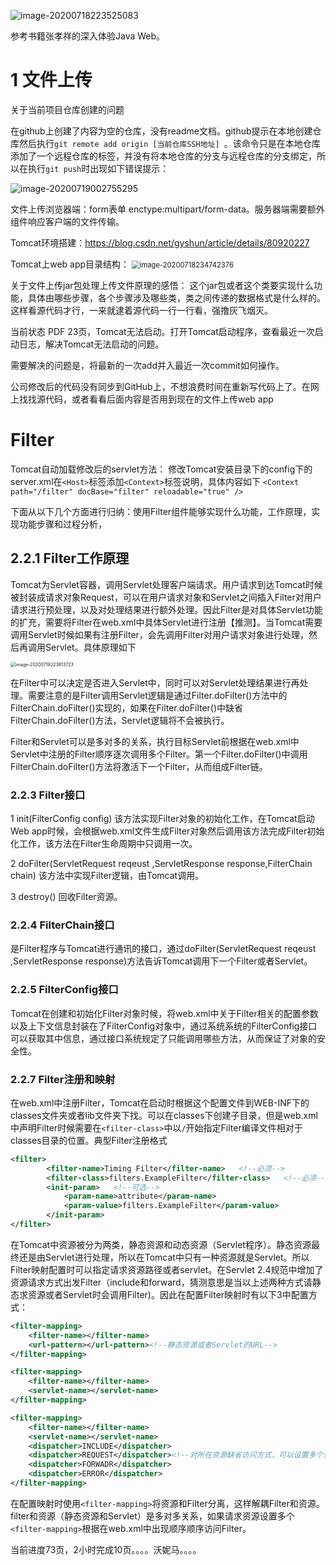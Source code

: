 ![image-20200718223525083](E:\git\gitLearn\Note4DeepintoJAVAWeb\note4DeepintoJavaWeb.assets\image-20200718223525083.png)

参考书籍张孝祥的深入体验Java Web。

# 1 文件上传

关于当前项目仓库创建的问题

在github上创建了内容为空的仓库，没有readme文档。github提示在本地创建仓库然后执行`git remote add origin [当前仓库SSH地址] `。该命令只是在本地仓库添加了一个远程仓库的标签，并没有将本地仓库的分支与远程仓库的分支绑定，所以在执行`git push`时出现如下错误提示：

![image-20200719002755295](E:\git\gitLearn\Note4DeepintoJAVAWeb\note4DeepintoJavaWeb.assets\image-20200719002755295.png)

文件上传浏览器端：form表单 enctype:multipart/form-data。服务器端需要额外组件响应客户端的文件传输。

Tomcat环境搭建：https://blog.csdn.net/gyshun/article/details/80920227

Tomcat上web app目录结构：
<img src="E:\git\gitLearn\Note4DeepintoJAVAWeb\note4DeepintoJavaWeb.assets\image-20200718234742376.png" alt="image-20200718234742376" style="zoom:80%;" />

关于文件上传jar包处理上传文件原理的感悟：
这个jar包或者这个类要实现什么功能，具体由哪些步骤，各个步骤涉及哪些类，类之间传递的数据格式是什么样的。这样看源代码才行，一来就逮着源代码一行一行看，强撸灰飞烟灭。

当前状态 PDF 23页，Tomcat无法启动。打开Tomcat启动程序，查看最近一次启动日志，解决Tomcat无法启动的问题。

需要解决的问题是，将最新的一次add并入最近一次commit如何操作。

公司修改后的代码没有同步到GitHub上，不想浪费时间在重新写代码上了。在网上找找源代码，或者看看后面内容是否用到现在的文件上传web app

# Filter

Tomcat自动加载修改后的servlet方法：
修改Tomcat安装目录下的config下的server.xml在`<Host>`标签添加`<Context>`标签说明，具体内容如下
`<Context path="/filter" docBase="filter" reloadable="true" />`

下面从以下几个方面进行归纳：使用Filter组件能够实现什么功能，工作原理，实现功能步骤和过程分析，

## 2.2.1  Filter工作原理

Tomcat为Servlet容器，调用Servlet处理客户端请求。用户请求到达Tomcat时候被封装成请求对象Request，可以在用户请求对象和Servlet之间插入Filter对用户请求进行预处理，以及对处理结果进行额外处理。因此Filter是对具体Servlet功能的扩充，需要将Filter在web.xml中具体Servlet进行注册【推测】。当Tomcat需要调用Servlet时候如果有注册Filter，会先调用Filter对用户请求对象进行处理，然后再调用Servlet。具体原理如下

<img src="E:\git\gitLearn\Note4DeepintoJAVAWeb\note4DeepintoJavaWeb.assets\image-20200719223813723.png" alt="image-20200719223813723" style="zoom:50%;" />

在Filter中可以决定是否进入Servlet中，同时可以对Servlet处理结果进行再处理。需要注意的是Filter调用Servlet逻辑是通过Filter.doFilter()方法中的FilterChain.doFilter()实现的，如果在Filter.doFilter()中缺省FilterChain.doFilter()方法，Servlet逻辑将不会被执行。

Filter和Servlet可以是多对多的关系，执行目标Servlet前根据在web.xml中Servlet中注册的Filter顺序逐次调用多个Filter。第一个Filter.doFilter()中调用FilterChain.doFilter()方法将激活下一个Filter，从而组成Filter链。

### 2.2.3 Filter接口

1 init(FilterConfig config)
该方法实现Filter对象的初始化工作，在Tomcat启动Web app时候，会根据web.xml文件生成Filter对象然后调用该方法完成Filter初始化工作，该方法在Filter生命周期中只调用一次。

2 doFilter(ServletRequest reqeust ,ServletResponse response,FilterChain chain)
该方法中实现Filter逻辑，由Tomcat调用。

3 destroy()
回收Filter资源。

### 2.2.4 FilterChain接口

是Filter程序与Tomcat进行通讯的接口，通过doFilter(ServletRequest reqeust ,ServletResponse response)方法告诉Tomcat调用下一个Filter或者Servlet。

### 2.2.5 FilterConfig接口

Tomcat在创建和初始化Filter对象时候，将web.xml中关于Filter相关的配置参数以及上下文信息封装在了FilterConfig对象中，通过系统系统的FilterConfig接口可以获取其中信息，通过接口系统规定了只能调用哪些方法，从而保证了对象的安全性。

### 2.2.7 Filter注册和映射

在web.xml中注册Filter，Tomcat在启动时根据这个配置文件到WEB-INF下的classes文件夹或者lib文件夹下找。可以在classes下创建子目录，但是web.xml中声明Filter时候需要在`<filter-class>`中以`/`开始指定Filter编译文件相对于classes目录的位置。典型Filter注册格式

```xml
<filter>
        <filter-name>Timing Filter</filter-name>   <!--必须-->
        <filter-class>filters.ExampleFilter</filter-class>   <!--必须-->
        <init-param>   <!--可选-->
            <param-name>attribute</param-name>
            <param-value>filters.ExampleFilter</param-value>
        </init-param>
</filter>
```

在Tomcat中资源被分为两类，静态资源和动态资源（Servlet程序）。静态资源最终还是由Servlet进行处理，所以在Tomcat中只有一种资源就是Servlet。所以Filter映射配置时可以指定请求资源路径或者servlet。在Servlet 2.4规范中增加了资源请求方式出发Filter（include和forward，猜测意思是当以上述两种方式请静态求资源或者Servlet时会调用Filter)。因此在配置Filter映射时有以下3中配置方式：

```xml
<filter-mapping>
    <filter-name></filter-name>
    <url-pattern></url-pattern><!--静态资源或者Servlet的URL-->
</filter-mapping>

<filter-mapping>
    <filter-name></filter-name>
    <servlet-name></servlet-name>
</filter-mapping>

<filter-mapping>
    <filter-name></filter-name>
    <servlet-name></servlet-name>
    <dispatcher>INCLUDE</dispatcher>
    <dispatcher>REQUEST</dispatcher><!--对所在资源缺省访问方式，可以设置多个资源请求方式-->
    <dispatcher>FORWADR</dispatcher>
    <dispatcher>ERROR</dispatcher>
</filter-mapping>
```

在配置映射时使用`<filter-mapping>`将资源和Filter分离，这样解耦Filter和资源。filter和资源（静态资源和Servlet）是多对多关系，如果请求资源设置多个`<filter-mapping>`根据在web.xml中出现顺序顺序访问Filter。	

当前进度73页，2小时完成10页。。。。沃妮马。。。。





